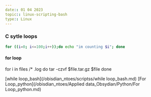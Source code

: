 ```yaml
---
date:: 01 04 2023
topic:: linux-scripting-bash 
type:: Linux
---
```

### C sytle loops

```bash
for ((i=0; i<=100;i++));do echo "im counting $i"; done
```


#### for loop
for i in files /* .log
do
	tar -czvf $file.tar.gz $file
done


[while loop_bash](/obisdian_ntoes/scriptss/while loop_bash.md) 
[For Loop_python](/obisdian_ntoes/Applied data_Obsydian/Python/For Loop_python.md)
